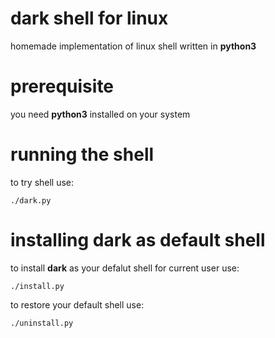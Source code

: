 # dark shell for linux
homemade implementation of linux shell written in __python3__

# prerequisite
you need __python3__ installed on your system

# running the shell
to try shell use:
```
./dark.py
```

# installing dark as default shell
to install __dark__ as your defalut shell for current user use:
```
./install.py
```
to restore your default shell use:
```
./uninstall.py
```

